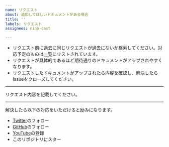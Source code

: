 ```yaml
---
name: リクエスト
about: 追加してほしいドキュメントがある場合
title: ''
labels: リクエスト
assignees: nino-cast

---
```


- リクエスト前に過去に同じリクエストが過去にないか検索してください。対応予定のものは[一覧](https://flock-examples.vercel.app)にリストされています。
- リクエストが具体的であるほど期待通りのドキュメントがアップされやすくなります。
- リクエストしたドキュメントがアップされたら内容を確認し、解決したらIssueをクローズしてください。

---

リクエスト内容を記載してください。

---

解決したら以下の対応をいただけると励みになります。

- [Twitter](https://twitter.com/d151005)のフォロー
- [GitHub](https://github.com/nino-cast)のフォロー
- [YouTube](https://www.youtube.com/channel/UCUPq5dKFGnOziaqYI-ejYcg)の登録
- このリポジトリにスター
